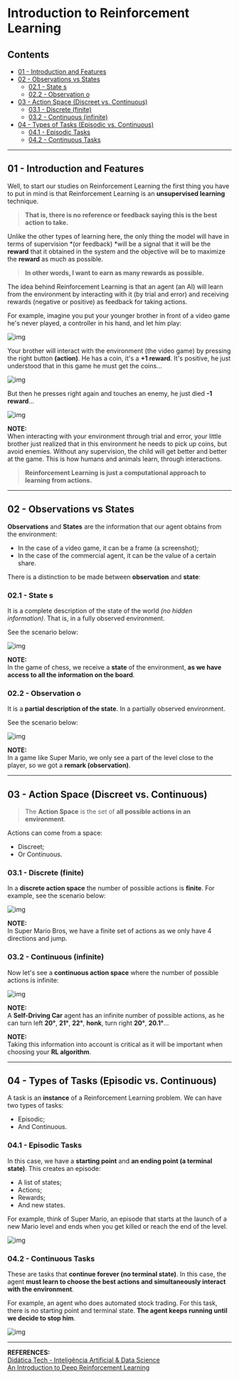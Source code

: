 # Introduction to Reinforcement Learning

## Contents

 - [01 - Introduction and Features](#01)
 - [02 - Observations vs States](#02)
   - [02.1 - State s](#02-01)
   - [02.2 - Observation o](#02-02)
 - [03 - Action Space (Discreet vs. Continuous)](#03)
   - [03.1 - Discrete (finite)](#03-01)
   - [03.2 - Continuous (infinite)](#03-02)
 - [04 - Types of Tasks (Episodic vs. Continuous)](#04)
   - [04.1 - Episodic Tasks](#04-01)
   - [04.2 - Continuous Tasks](#04-02)

---

<div id="01"></div>

## 01 - Introduction and Features

Well, to start our studies on Reinforcement Learning the first thing you have to put in mind is that Reinforcement Learning is an **unsupervised learning** technique.

> **That is, there is no reference or feedback saying this is the best action to take.**

Unlike the other types of learning here, the only thing the model will have in terms of supervision *(or feedback) *will be a signal that it will be the **reward** that it obtained in the system and the objective will be to maximize the **reward** as much as possible.

> **In other words, I want to earn as many rewards as possible.**

The idea behind Reinforcement Learning is that an agent (an AI) will learn from the environment by interacting with it (by trial and error) and receiving rewards (negative or positive) as feedback for taking actions.

For example, imagine you put your younger brother in front of a video game he's never played, a controller in his hand, and let him play:

![img](images/rl-learning-01.png)  

Your brother will interact with the environment (the video game) by pressing the right button **(action)**. He has a coin, it's a **+1 reward**. It's positive, he just understood that in this game he must get the coins...

![img](images/rl-learning-02.png)  

But then he presses right again and touches an enemy, he just died **-1 reward**...

![img](images/rl-learning-03.png)  

**NOTE:**  
When interacting with your environment through trial and error, your little brother just realized that in this environment he needs to pick up coins, but avoid enemies. Without any supervision, the child will get better and better at the game. This is how humans and animals learn, through interactions.

> **Reinforcement Learning is just a computational approach to learning from actions.**

---

<div id="02"></div>

## 02 - Observations vs States

**Observations** and **States** are the information that our agent obtains from the environment:

 - In the case of a video game, it can be a frame (a screenshot);
 - In the case of the commercial agent, it can be the value of a certain share.

There is a distinction to be made between **observation** and **state**:

<div id="02-01"></div>

### 02.1 - State s

It is a complete description of the state of the world *(no hidden information)*. That is, in a fully observed environment.

See the scenario below:

![img](images/xadrez-drl.png)  

**NOTE:**  
In the game of chess, we receive a **state** of the environment, **as we have access to all the information on the board**.

<div id="02-02"></div>

### 02.2 - Observation o

It is a **partial description of the state**. In a partially observed environment.

See the scenario below:

![img](images/observation-o.png)  

**NOTE:**  
In a game like Super Mario, we only see a part of the level close to the player, so we got a **remark (observation)**.

---

<div id="03"></div>

## 03 - Action Space (Discreet vs. Continuous)

> The **Action Space** is the set of **all possible actions in an environment**.

Actions can come from a space:

 - Discreet;
 - Or Continuous.

<div id="03-01"></div>

### 03.1 - Discrete (finite)

In a **discrete action space** the number of possible actions is **finite**. For example, see the scenario below:

![img](images/observation-o.png)  

**NOTE:**  
In Super Mario Bros, we have a finite set of actions as we only have 4 directions and jump.

<div id="03-02"></div>

### 03.2 - Continuous (infinite)

Now let's see a **continuous action space** where the number of possible actions is infinite:

![img](images/car-space.jpg)  

**NOTE:**  
A **Self-Driving Car** agent has an infinite number of possible actions, as he can turn left **20°**, **21°**, **22°**, **honk**, turn right **20°**, **20.1°**...

**NOTE:**  
Taking this information into account is critical as it will be important when choosing your **RL algorithm**.

---

<div id="04"></div>

## 04 - Types of Tasks (Episodic vs. Continuous)

A task is an **instance** of a Reinforcement Learning problem. We can have two types of tasks:

 - Episodic;
 - And Continuous.

<div id="04-01"></div>

### 04.1 - Episodic Tasks

In this case, we have a **starting point** and **an ending point (a terminal state)**. This creates an episode:

 - A list of states;
 - Actions;
 - Rewards;
 - And new states.

For example, think of Super Mario, an episode that starts at the launch of a new Mario level and ends when you get killed or reach the end of the level.

![img](images/observation-o.png)  

<div id="04-02"></div>

### 04.2 - Continuous Tasks

These are tasks that **continue forever (no terminal state)**. In this case, the agent **must learn to choose the best actions and simultaneously interact with the environment**.

For example, an agent who does automated stock trading. For this task, there is no starting point and terminal state. **The agent keeps running until we decide to stop him**.

![img](images/trade.jpg)  

---

**REFERENCES:**  
[Didática Tech - Inteligência Artificial & Data Science](https://didatica.tech/)  
[An Introduction to Deep Reinforcement Learning](https://thomassimonini.medium.com/an-introduction-to-deep-reinforcement-learning-17a565999c0c)  
